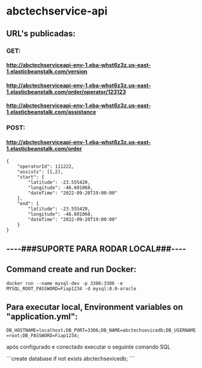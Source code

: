 # abctechservice-api
## URL's publicadas:
### GET:
#### http://abctechserviceapi-env-1.eba-whst6z3z.us-east-1.elasticbeanstalk.com/version
#### http://abctechserviceapi-env-1.eba-whst6z3z.us-east-1.elasticbeanstalk.com/order/operator/123123
#### http://abctechserviceapi-env-1.eba-whst6z3z.us-east-1.elasticbeanstalk.com/assistance
### POST:
#### http://abctechserviceapi-env-1.eba-whst6z3z.us-east-1.elasticbeanstalk.com/order
```
{
    "operatorId": 111222,
    "assists": [1,2],
    "start": {
        "latitude": -23.555420,
        "longitude": -46.601068,
        "dateTime": "2022-09-20T19:00:00"
    },
    "end": {
        "latitude": -23.555420,
        "longitude": -46.601068,
        "dateTime": "2022-09-20T19:00:00"
    }
}
``` 

## ----###SUPORTE PARA RODAR LOCAL###----
## Command create and run Docker:
```docker run --name mysql-dev -p 3306:3306 -e MYSQL_ROOT_PASSWORD=Fiap1234 -d mysql:8.0-oracle```
## Para executar local, Environment variables on "application.yml":
```DB_HOSTNAME=localhost;DB_PORT=3306;DB_NAME=abctechsevicedb;DB_USERNAME=root;DB_PASSWORD=Fiap1234;```
<p>após configurado e conectado executar o seguinte comando SQL</p>
```create database if not exists abctechsevicedb; ```
